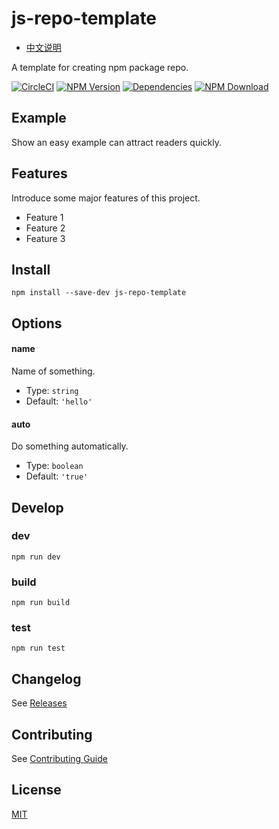 # js-repo-template

- [中文说明](README.zh-CN.md)

A template for creating npm package repo.

[![CircleCI][circleci-img]][circleci-url]
[![NPM Version][npm-img]][npm-url]
[![Dependencies][david-img]][david-url]
[![NPM Download][download-img]][download-url]

[circleci-img]: https://img.shields.io/circleci/project/github/necfe/js-repo-template.svg?style=flat-square
[circleci-url]: https://circleci.com/gh/necfe/js-repo-template
[npm-img]: http://img.shields.io/npm/v/js-repo-template.svg?style=flat-square
[npm-url]: http://npmjs.org/package/js-repo-template
[david-img]: http://img.shields.io/david/necfe/js-repo-template.svg?style=flat-square
[david-url]: https://david-dm.org/necfe/js-repo-template
[download-img]: https://img.shields.io/npm/dm/js-repo-template.svg?style=flat-square
[download-url]: https://npmjs.org/package/js-repo-template

## Example

Show an easy example can attract readers quickly.

## Features

Introduce some major features of this project.

- Feature 1
- Feature 2
- Feature 3

## Install

``` shell
npm install --save-dev js-repo-template
```

## Options

#### name

Name of something.

- Type: `string`
- Default: `'hello'`

#### auto

Do something automatically.

- Type: `boolean`
- Default: `'true'`

## Develop

### dev

``` shell
npm run dev
```

### build

``` shell
npm run build
```

### test

``` shell
npm run test
```

## Changelog

See [Releases](https://github.com/necfe/js-repo-template/releases)

## Contributing

See [Contributing Guide](https://github.com/vusion/DOCUMENTATION/issues/8)

## License

[MIT](LICENSE)
